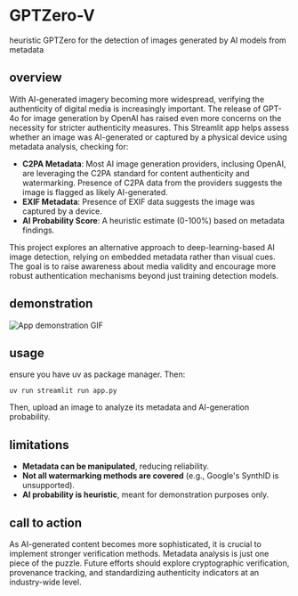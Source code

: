 # GPTZero-V
heuristic GPTZero for the detection of images generated by AI models from metadata

## overview
With AI-generated imagery becoming more widespread, verifying the authenticity of digital media is increasingly important. The release of GPT-4o for image generation by OpenAI has raised even more concerns on the necessity for stricter authenticity measures. This Streamlit app helps assess whether an image was AI-generated or captured by a physical device using metadata analysis, checking for:

- **C2PA Metadata**: Most AI image generation providers, inclusing OpenAI, are leveraging the C2PA standard for content authenticity and watermarking. Presence of C2PA data from the providers suggests the image is flagged as likely AI-generated.
- **EXIF Metadata**: Presence of EXIF data suggests the image was captured by a device.
- **AI Probability Score**: A heuristic estimate (0-100%) based on metadata findings.

This project explores an alternative approach to deep-learning-based AI image detection, relying on embedded metadata rather than visual cues. The goal is to raise awareness about media validity and encourage more robust authentication mechanisms beyond just training detection models.

## demonstration
![App demonstration GIF](placeholder.gif)

## usage
ensure you have uv as package manager. Then:

```shell
uv run streamlit run app.py
```

Then, upload an image to analyze its metadata and AI-generation probability.

## limitations
- **Metadata can be manipulated**, reducing reliability.
- **Not all watermarking methods are covered** (e.g., Google's SynthID is unsupported).
- **AI probability is heuristic**, meant for demonstration purposes only.

## call to action
As AI-generated content becomes more sophisticated, it is crucial to implement stronger verification methods. Metadata analysis is just one piece of the puzzle. Future efforts should explore cryptographic verification, provenance tracking, and standardizing authenticity indicators at an industry-wide level.
